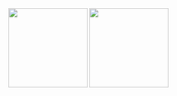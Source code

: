 <div width="100%"><a href="https://github.com/anuraghazra/github-readme-stats">
<img align="left" height="160em" src="https://github-readme-stats.vercel.app/api?username=MaxWolf-01&show_icons=true&theme=dark&count_private&=true&include_all_commits=true" />
  <img align="left" height="160em" src="https://github-readme-stats.vercel.app/api/top-langs/?username=MaxWolf-01&exclude_repo=TinfProject-2nd-Semester&theme=dark&layout=compact&count_private=true" />
</div>






